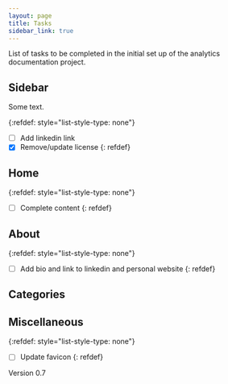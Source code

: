 ```yaml
---
layout: page
title: Tasks
sidebar_link: true
---
```


List of tasks to be completed in the initial set up of the analytics documentation project.

## Sidebar

Some text.

{:refdef: style="list-style-type: none"}
- [ ] Add linkedin link
- [x] Remove/update license
{: refdef}

## Home

{:refdef: style="list-style-type: none"}
- [ ] Complete content
{: refdef}

## About

{:refdef: style="list-style-type: none"}
- [ ] Add bio and link to linkedin and personal website
{: refdef}

## Categories

## Miscellaneous

{:refdef: style="list-style-type: none"}
- [ ] Update favicon
{: refdef}

Version 0.7

